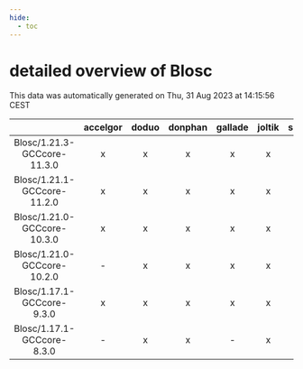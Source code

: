 ```yaml
---
hide:
  - toc
---
```


detailed overview of Blosc
==========================


This data was automatically generated on Thu, 31 Aug 2023 at 14:15:56 CEST  

| |accelgor|doduo|donphan|gallade|joltik|skitty|swalot|victini|
| :---: | :---: | :---: | :---: | :---: | :---: | :---: | :---: | :---: |
|Blosc/1.21.3-GCCcore-11.3.0|x|x|x|x|x|x|x|x|
|Blosc/1.21.1-GCCcore-11.2.0|x|x|x|x|x|x|x|x|
|Blosc/1.21.0-GCCcore-10.3.0|x|x|x|x|x|x|x|x|
|Blosc/1.21.0-GCCcore-10.2.0|-|x|x|x|x|x|x|x|
|Blosc/1.17.1-GCCcore-9.3.0|x|x|x|x|x|x|x|x|
|Blosc/1.17.1-GCCcore-8.3.0|-|x|x|-|x|x|-|x|
